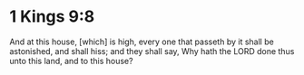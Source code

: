 # 1 Kings 9:8

And at this house, [which] is high, every one that passeth by it shall be astonished, and shall hiss; and they shall say, Why hath the LORD done thus unto this land, and to this house?
